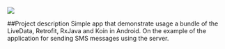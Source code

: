 ![](https://repository-images.githubusercontent.com/195057585/bce64500-9dc0-11e9-8635-f093ba693654)

##Project description
Simple app that demonstrate usage a bundle of the LiveData, Retrofit, RxJava and Koin in Android. On the example of the application for sending SMS messages using the server.
